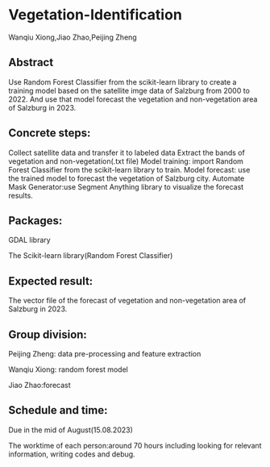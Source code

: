 # Vegetation-Identification

Wanqiu Xiong,Jiao Zhao,Peijing Zheng

## Abstract
Use Random Forest Classifier from the scikit-learn library to create a training model based on the satellite imge data of Salzburg from 2000 to 2022. And use that model forecast the vegetation and non-vegetation area of Salzburg in 2023.

## Concrete steps:

Collect satellite data and transfer it to labeled data
Extract the bands of vegetation and non-vegetation(.txt file)
Model training: import Random Forest Classifier from the scikit-learn library to train.
Model forecast: use the trained model to forecast the vegetation of Salzburg city.
Automate Mask Generator:use Segment Anything library to visualize the forecast results.  

## Packages:

GDAL library 

The Scikit-learn library(Random Forest Classifier)


## Expected result:

The vector file of the forecast of vegetation and non-vegetation area of Salzburg in 2023.

## Group division:

Peijing Zheng: data pre-processing and feature extraction

Wanqiu Xiong: random forest model

Jiao Zhao:forecast  

## Schedule and time:

Due in the mid of August(15.08.2023)

The worktime of each person:around 70 hours including looking for relevant information, writing codes and debug. 

